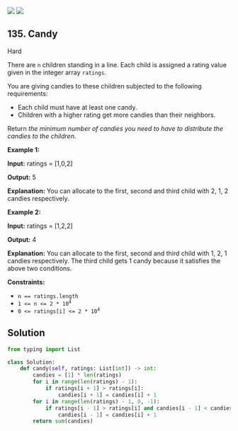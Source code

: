 [![](https://img.shields.io/github/stars/LeetCode-in-Python/LeetCode-in-Python?label=Stars&style=flat-square)](https://github.com/LeetCode-in-Python/LeetCode-in-Python)
[![](https://img.shields.io/github/forks/LeetCode-in-Python/LeetCode-in-Python?label=Fork%20me%20on%20GitHub%20&style=flat-square)](https://github.com/LeetCode-in-Python/LeetCode-in-Python/fork)

## 135\. Candy

Hard

There are `n` children standing in a line. Each child is assigned a rating value given in the integer array `ratings`.

You are giving candies to these children subjected to the following requirements:

*   Each child must have at least one candy.
*   Children with a higher rating get more candies than their neighbors.

Return _the minimum number of candies you need to have to distribute the candies to the children_.

**Example 1:**

**Input:** ratings = [1,0,2]

**Output:** 5

**Explanation:** You can allocate to the first, second and third child with 2, 1, 2 candies respectively. 

**Example 2:**

**Input:** ratings = [1,2,2]

**Output:** 4

**Explanation:** You can allocate to the first, second and third child with 1, 2, 1 candies respectively. The third child gets 1 candy because it satisfies the above two conditions. 

**Constraints:**

*   `n == ratings.length`
*   <code>1 <= n <= 2 * 10<sup>4</sup></code>
*   <code>0 <= ratings[i] <= 2 * 10<sup>4</sup></code>

## Solution

```python
from typing import List

class Solution:
    def candy(self, ratings: List[int]) -> int:
        candies = [1] * len(ratings)
        for i in range(len(ratings) - 1):
            if ratings[i + 1] > ratings[i]:
                candies[i + 1] = candies[i] + 1
        for i in range(len(ratings) - 1, 0, -1):
            if ratings[i - 1] > ratings[i] and candies[i - 1] < candies[i] + 1:
                candies[i - 1] = candies[i] + 1
        return sum(candies)
```